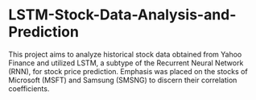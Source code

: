 # LSTM-Stock-Data-Analysis-and-Prediction
This project aims to analyze historical stock data obtained from Yahoo Finance and utilized LSTM, a subtype of the Recurrent Neural Network (RNN), for stock price prediction. Emphasis was placed on the stocks of Microsoft (MSFT) and Samsung (SMSNG) to discern their correlation coefficients.
